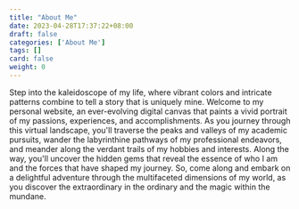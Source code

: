 ```yaml
---
title: "About Me"
date: 2023-04-28T17:37:22+08:00
draft: false
categories: ['About Me']
tags: []
card: false
weight: 0
---
```



Step into the kaleidoscope of my life, where vibrant colors and intricate patterns combine to tell a story that is uniquely mine.  Welcome to my personal website, an ever-evolving digital canvas that paints a vivid portrait of my passions, experiences, and accomplishments.  As you journey through this virtual landscape, you'll traverse the peaks and valleys of my academic pursuits, wander the labyrinthine pathways of my professional endeavors, and meander along the verdant trails of my hobbies and interests.  Along the way, you'll uncover the hidden gems that reveal the essence of who I am and the forces that have shaped my journey.  So, come along and embark on a delightful adventure through the multifaceted dimensions of my world, as you discover the extraordinary in the ordinary and the magic within the mundane.



